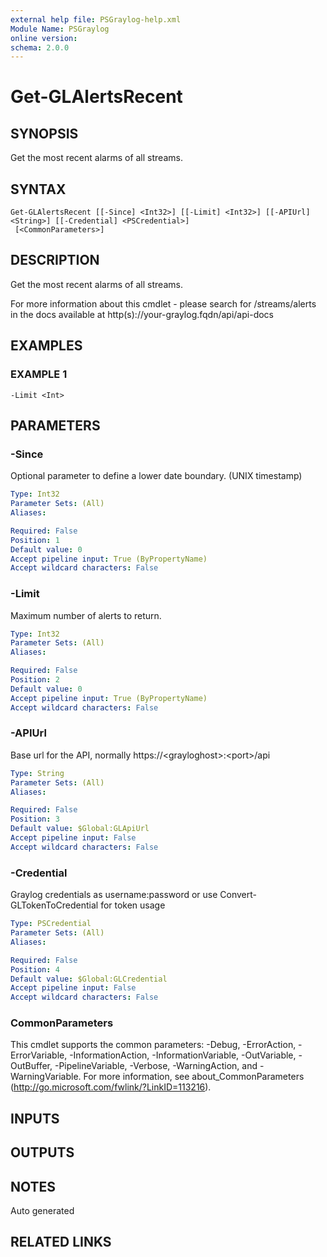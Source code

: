 ```yaml
---
external help file: PSGraylog-help.xml
Module Name: PSGraylog
online version:
schema: 2.0.0
---
```


# Get-GLAlertsRecent

## SYNOPSIS
Get the most recent alarms of all streams.

## SYNTAX

```
Get-GLAlertsRecent [[-Since] <Int32>] [[-Limit] <Int32>] [[-APIUrl] <String>] [[-Credential] <PSCredential>]
 [<CommonParameters>]
```

## DESCRIPTION
Get the most recent alarms of all streams.


For more information about this cmdlet - please search for /streams/alerts in the docs available at http(s)://your-graylog.fqdn/api/api-docs

## EXAMPLES

### EXAMPLE 1
```
-Limit <Int>
```

## PARAMETERS

### -Since
Optional parameter to define a lower date boundary.
(UNIX timestamp)

```yaml
Type: Int32
Parameter Sets: (All)
Aliases:

Required: False
Position: 1
Default value: 0
Accept pipeline input: True (ByPropertyName)
Accept wildcard characters: False
```

### -Limit
Maximum number of alerts to return.

```yaml
Type: Int32
Parameter Sets: (All)
Aliases:

Required: False
Position: 2
Default value: 0
Accept pipeline input: True (ByPropertyName)
Accept wildcard characters: False
```

### -APIUrl
Base url for the API, normally https://\<grayloghost\>:\<port\>/api

```yaml
Type: String
Parameter Sets: (All)
Aliases:

Required: False
Position: 3
Default value: $Global:GLApiUrl
Accept pipeline input: False
Accept wildcard characters: False
```

### -Credential
Graylog credentials as username:password or use Convert-GLTokenToCredential for token usage

```yaml
Type: PSCredential
Parameter Sets: (All)
Aliases:

Required: False
Position: 4
Default value: $Global:GLCredential
Accept pipeline input: False
Accept wildcard characters: False
```

### CommonParameters
This cmdlet supports the common parameters: -Debug, -ErrorAction, -ErrorVariable, -InformationAction, -InformationVariable, -OutVariable, -OutBuffer, -PipelineVariable, -Verbose, -WarningAction, and -WarningVariable. For more information, see about_CommonParameters (http://go.microsoft.com/fwlink/?LinkID=113216).

## INPUTS

## OUTPUTS

## NOTES
Auto generated

## RELATED LINKS
